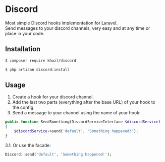 # Discord

Most simple Discord hooks implementation for Laravel.  
Send messages to your discord channels, very easy and at any time or place in your code.


## Installation

``` bash
$ composer require khazl/discord
```

``` bash
$ php artisan discord:install
```


## Usage

1. Create a hook for your discord channel.
2. Add the last two parts (everything after the base URL) of your hook to the config.
3. Send a message to your channel using the name of your hook:
``` php
public function SendSomething(DiscordServiceInterface $discordService)
{
    $discordService->send('default', 'Something happened!');
}
```
3.1. Or use the facade:
``` php
Discord::send('default', 'Something happened!');
```
